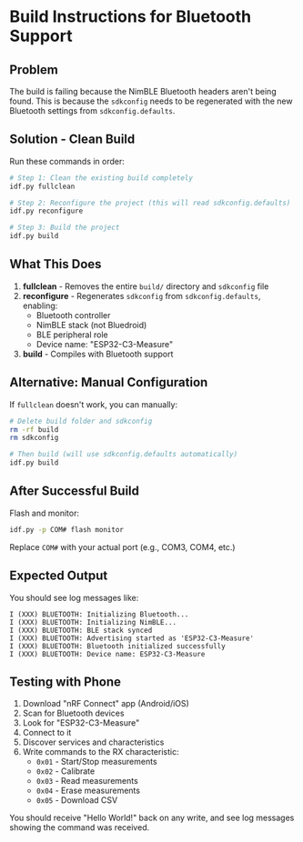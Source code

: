 # Build Instructions for Bluetooth Support

## Problem
The build is failing because the NimBLE Bluetooth headers aren't being found. This is because the `sdkconfig` needs to be regenerated with the new Bluetooth settings from `sdkconfig.defaults`.

## Solution - Clean Build

Run these commands in order:

```bash
# Step 1: Clean the existing build completely
idf.py fullclean

# Step 2: Reconfigure the project (this will read sdkconfig.defaults)
idf.py reconfigure

# Step 3: Build the project
idf.py build
```

## What This Does

1. **fullclean** - Removes the entire `build/` directory and `sdkconfig` file
2. **reconfigure** - Regenerates `sdkconfig` from `sdkconfig.defaults`, enabling:
   - Bluetooth controller
   - NimBLE stack (not Bluedroid)
   - BLE peripheral role
   - Device name: "ESP32-C3-Measure"
3. **build** - Compiles with Bluetooth support

## Alternative: Manual Configuration

If `fullclean` doesn't work, you can manually:

```bash
# Delete build folder and sdkconfig
rm -rf build
rm sdkconfig

# Then build (will use sdkconfig.defaults automatically)
idf.py build
```

## After Successful Build

Flash and monitor:
```bash
idf.py -p COM# flash monitor
```

Replace `COM#` with your actual port (e.g., COM3, COM4, etc.)

## Expected Output

You should see log messages like:
```
I (XXX) BLUETOOTH: Initializing Bluetooth...
I (XXX) BLUETOOTH: Initializing NimBLE...
I (XXX) BLUETOOTH: BLE stack synced
I (XXX) BLUETOOTH: Advertising started as 'ESP32-C3-Measure'
I (XXX) BLUETOOTH: Bluetooth initialized successfully
I (XXX) BLUETOOTH: Device name: ESP32-C3-Measure
```

## Testing with Phone

1. Download "nRF Connect" app (Android/iOS)
2. Scan for Bluetooth devices
3. Look for "ESP32-C3-Measure"
4. Connect to it
5. Discover services and characteristics
6. Write commands to the RX characteristic:
   - `0x01` - Start/Stop measurements
   - `0x02` - Calibrate
   - `0x03` - Read measurements
   - `0x04` - Erase measurements
   - `0x05` - Download CSV

You should receive "Hello World!" back on any write, and see log messages showing the command was received.
